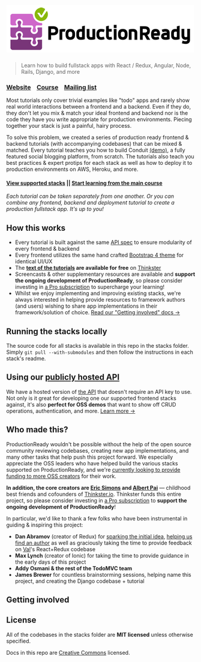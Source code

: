 # ![ProductionReady](media/logo_lg.png)

> Learn how to build fullstack apps with React / Redux, Angular, Node, Rails, Django, and more

### [Website](http://)&nbsp;&nbsp;&nbsp;&nbsp;[Course](http://)&nbsp;&nbsp;&nbsp;&nbsp;[Mailing list](http://)

Most tutorials only cover trivial examples like "todo" apps and rarely show real world interactions between a frontend and a backend. Even if they do, they don't let you mix & match your ideal frontend and backend nor is the code they have you write appropriate for production environments. Piecing together your stack is just a painful, hairy process.

To solve this problem, we created a series of production ready frontend & backend tutorials (with accompanying codebases) that can be mixed & matched. Every tutorial teaches you how to build Conduit [(demo)](https://demo.productionready.io), a fully featured social blogging platform, from scratch. The tutorials also teach you best practices & expert protips for each stack as well as how to deploy it to production environments on AWS, Heroku, and more.

#### [View supported stacks](http://) || [Start learning from the main course](http://)

*Each tutorial can be taken separately from one another. Or you can combine any frontend, backend and deployment tutorial to create a production fullstack app. It's up to you!*

## How this works

- Every tutorial is built against the same [API spec](http://) to ensure modularity of every frontend & backend 
- Every frontend utilizes the same hand crafted [Bootstrap 4 theme](http://) for identical UI/UX
- The **[text of the tutorials](http://) are available for free** on [Thinkster](http://)
- Screencasts & other supplementary resources are available and **support the ongoing development of ProductionReady**, so please consider investing in [a Pro subscription](http://) to supercharge your learning!
- Whilst we enjoy implementing and improving existing stacks, we're always interested in helping provide resources to framework authors (and users) wishing to share app implementations in their framework/solution of choice. [Read our "Getting involved" docs  &rarr;](http://)

## Running the stacks locally

The source code for all stacks is available in this repo in the stacks folder. Simply `git pull --with-submodules` and then follow the instructions in each stack's readme.

## Using our [publicly hosted API](http://)
We have a hosted version of [the API](http://) that doesn't require an API key to use. Not only is it great for developing one our supported frontend stacks against, it's also **perfect for OSS demos** that want to show off CRUD operations, authentication, and more. [Learn more &rarr;](http://)

## Who made this?

ProductionReady wouldn't be possible without the help of the open source community reviewing codebases, creating new app implementations, and many other tasks that help push this project forward. We especially appreciate the OSS leaders who have helped build the various stacks supported on ProductionReady, and we're [currently looking to provide funding to more OSS creators](http://) for their work.

**In addition, the core creators are [Eric Simons](https://twitter.com/ericsimons40) and [Albert Pai](https://twitter.com/iamalbertpai)** &mdash; childhood best friends and cofounders of [Thinkster.io](https://thinkster.io). Thinkster funds this entire project, so please consider investing in [a Pro subscription](http://) to **support the ongoing development of ProductionReady**!

In particular, we'd like to thank a few folks who have been instrumental in guiding & inspiring this project:

- **Dan Abramov** (creator of Redux) for [sparking the initial idea](https://twitter.com/dan_abramov/status/692009757775896577), [helping us find an author](https://github.com/reactjs/redux/issues/1353) as well as graciously taking the time to provide feedback on [Val](https://github.com/vkarpov15/)'s React+Redux codebase
- **Max Lynch** (creator of Ionic) for taking the time to provide guidance in the early days of this project
- **Addy Osmani & the rest of the TodoMVC team**
- **James Brewer** for countless brainstorming sessions, helping name this project, and creating the Django codebase + tutorial



## Getting involved


## License
All of the codebases in the stacks folder are **MIT licensed** unless otherwise specified.

Docs in this repo are [Creative Commons](https://creativecommons.org/licenses/by-nc-sa/4.0/) licensed.
